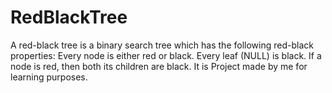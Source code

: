 # RedBlackTree
A red-black tree is a binary search tree which has the following red-black properties: Every node is either red or black. Every leaf (NULL) is black. If a node is red, then both its children are black. It is Project made by me for learning purposes.
